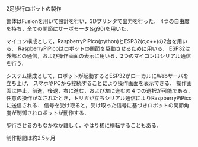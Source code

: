2足歩行ロボットの製作


筐体はFusionを用いて設計を行い，3Dプリンタで出力を行った．
4つの自由度を持ち，全ての関節にサーボモータ(sg90)を用いた．

マイコン構成として，RaspberryPiPico(python)とESP32(c,c++)の2台を用いる．
RaspberryPiPicoはロボットの関節を駆動させるために用いる．
ESP32は外部との通信，および操作画面の表示に用いる．2つのマイコンはシリアル通信を行う．

システム構成として，ロボットが起動するとESP32がローカルにWebサーバを立ち上げ，
スマホやPCから接続することにより操作画面を表示できる．
操作画面は停止，前進，後退，右に進む，および左に進むの４つの選択が可能である．
任意の操作がなされたとき，トリガが立ちシリアル通信によりRaspberryPiPicoに送信される．
信号を受け取ると，受け取った信号に基づきロボットの関節角度が制御されロボットが動作する．

歩行させるのもなかなか難しく，やはり稀に横転することもある．

制作期間は約2.5ヶ月
